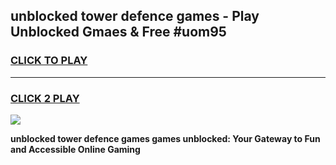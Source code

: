 
## unblocked tower defence games - Play Unblocked Gmaes & Free #uom95
<h3>
<a href="https://premium.freeplayer.one?title=unblocked_tower_defence_games&ref=01M">CLICK TO PLAY</a></h3>
<hr>

<h3>
<a href="https://premium.freeplayer.one?title=unblocked_tower_defence_games&ref=01M">CLICK 2 PLAY</a>
  
</h3>

<a href="https://premium.freeplayer.one?title=unblocked_tower_defence_games&ref=01M"><img src="https://clearcache.store/games.png"></a>


**unblocked tower defence games games unblocked: Your Gateway to Fun and Accessible Online Gaming**
